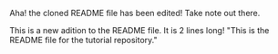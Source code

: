 Aha! the cloned README file has been edited!
Take note out there.


This is a new adition to the README file.
It is 2 lines long!
"This is the README file for the tutorial repository."

